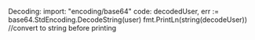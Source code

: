 Decoding:
	import:
		"encoding/base64"
	code:
		decodedUser, err := base64.StdEncoding.DecodeString(user)
		fmt.PrintLn(string(decodeUser)) //convert to string before printing
			